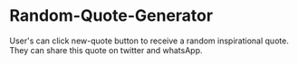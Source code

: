 # Random-Quote-Generator
User's can click new-quote button to receive a random inspirational quote.
They can share this quote on twitter and whatsApp.
